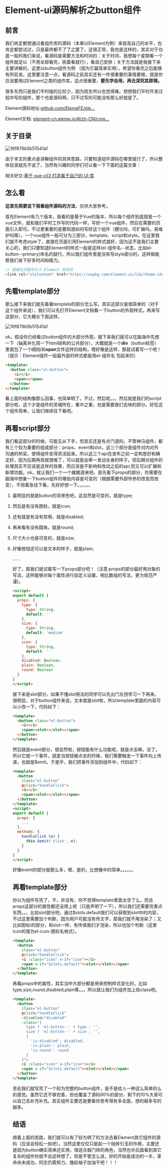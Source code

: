 # Element-ui源码解析之button组件

## 前言

我们肯定都想通过看组件库的源码（本章以Element为例）来拔高自己的水平，也肯定都尝试过，只是最终都不了了之罢了，这很正常，我也是这样的，其实对于功底一般的我们来说，看源码是需要方法和时间的：关于时间，我想每个星期看一个组件就足以（不用全部看完，挑着看就行），看自己安排；关于方法就是我接下来主要讲解的，这里以button组件为例 （因为它最简单实用），希望你看完之后能够有所启发。这里要注意一点，看源码之前其实还有一件很重要的事情要做，就是你应该要用过Element之类的组件库，这点很重要，**要先学会用，再去深究其原理。**

很多东西只是我们平时碰的比较少，因为陌生所以也觉得难。想想我们平时开发过程中写的组件，那个也是源码啊，只不过写的可能没有那么好就是了。

Element源码地址:[github.com/ElemeFE/ele…](https://github.com/ElemeFE/element) 

Element文档: [element-cn.eleme.io/#/zh-CN/com…](https://element.eleme.io/#/zh-CN) 

## 关于目录

![16f879b5b51541a1](../images/element/169deab9d9b8f38e.png)

由于本文的重点是讲解组件的具体思路，只要知道组件源码在哪里就行了，所以整体目录就先不说了，当然有兴趣的同学们可以看一下下面的这篇文章：

相关好文:[基于 vue-cli3 打造属于自己的 UI 库](https://juejin.im/post/6844903808787546125) 

## 怎么看

**这里先简要说下我看组件源码的方法**，仅供大家参考。

首先Element有几个版本，我看的是基于Vue的版本，所以每个组件到底就是一个vue文件，就和我们平时工作写的代码一样，写好一个vue组件，然后在需要的页面引入即可。不过更重要的是要知道如何写好这个组件（健壮吗，可扩展吗，易维护吗等）。一个vue组件一般可分为三部分，template、script和style。在这里我们就不考虑style了，直接在页面引用Element的样式就好，因为这不是我们主要关心的，我们只要知道Element的样式一般是这样(el-组件名--状态，比如el-button--primary)命名的就行。所以我们组件里是没有写style部分的，这样做能帮我们省下好多时间和精力。

```javascript
// 直接在页面中引入 Element 的样式
<link rel="stylesheet" href="https://unpkg.com/element-ui/lib/theme-chalk/index.css">
```

## 先看template部分

那么接下来我们就先看看template的部分怎么写。其实这部分是很简单的（对于这个组件来说），我们可以先打开Element文档看一下button的外观样式，再来写这部分，它大概长下面这样。

![16f879b5b51541a1](../images/element/169debbe07b34ef3.png)

ok，假设你已经看过button组件的大部分外观，接下来我们就可以在脑海中先想一下（抽离并化简一下html结构的公共部分），大概就是一个**div**（button标签）里面包了一个**i**图标和**span**文件这样的结构，嗯好像是这样，那就试着写一个吧！（提示：Element组件一般最外层的样式都是用el-组件名 包起来的）

```html
<template>
  <button class="el-button">
    <i></i>
    <span></span>
  </button>
</template>
```

看上面的结构像那么回事，也简单明了。不过，然后呢。。。然后就是我们的script部分啦，这个才是组件的灵魂所在，重中之重，也是需要我们去啃的部分。好在这个组件简单，让我们继续往下看吧。

## 再看script部分

我们看这部分的时候，可能无从下手，但其实还是有点门道的。不管神马组件，都有三个较为重要的组成部分：props、event和slot，这三个部分是组件对内对外沟通的桥梁，使得组件变得灵活起来。所以这三个api在发布之前一定构思好和确定好，因为后期再改就很难了，可以就是会牵一发动全身的样子。但后期对组件的处理其实不应该是这样的效果，而应该是不影响和改动之前的api,但又可以扩展和新增功能。ok，就让我们一个一个娓娓道来吧。首先看下props的部分，你需要在脑海中想象一下button组件的哪些内容是可变的（根据需要外部传参的改变而改变），不用着急往下看，先好好想一下。。。。。。

1. 最明显的就是button的背景色吧，这显然是可变的，就是type;

2. 然后是有没有图标，就是icon;

3. 还有就是有没有禁用，就是disabled;

4. 再来看有没有圆角，就是round;

5. 尺寸大小也是可变的，就是size;

6. 好像按钮还可以是文本的样子，就是plain;

   ......

   好了，那我们就试着写一下props部分吧！（注意:props的部分最好用对象的写法，这样能够对每个属性进行自定义设置，相比数组的写法，更为规范严谨)。

   ```html
   <script>
   export default {
     props: {
       type: {
         type: String,
         default: ''
       },
       size: {
         type: String,
         default: 'medium'
       },
       icon: {
         type: String,
         default: ''
       },
       disabled: Boolean,
       plain: Boolean,
       round: Boolean
     }
   }
   </script>
   ```

   接下来是slot部分，如果不懂slot用法的同学可以先出门左拐学习一下再来。很明显，对于button组件来说，文本就是slot啦，所以template里面的内容可以小改一下，代码如下：

   ```html
   <template>
     <button class="el-button">
       <i></i>
       <span><slot></slot></span>
     </button>
   </template>
   ```

   然后就是event部分，很显然啦，按钮能有什么功能呢，就是点击嘛，没了，所以它就一个事件，就是当按钮被点击的时候，我们需要触发一下事件向上传递，也就是$emit。于是乎，我们把事件添加到组件中，代码如下：

   ```html
   <template>
     <button
       class="el-button"
       @click="handleClick">
       <i></i>
       <span><slot></slot></span>
     </button>
   </template>
   <script>
   export default {
     props: {
       ...
     },
     methods: {
       handleClick (e) {
         this.$emit('click', e);
       }
     }
   }
   </script>
   ```

   好像event的部分就那么多，嗯，是的，比想像中的简单。。。。。。

   ## 再看template部分

   你以为组件写完了，不，并没有，你不觉得template里面太空了么，而且props这部分的属性都还没用上呢（只是声明了一下），所以我们还需要完善点东西。。。比如slot部分吧，通过$slots.default我们可以获取到slot中的内容，不过这里需要加个判断，因为用户可能没有传文字，那我们就不用渲染了；又比如图标i的部分，和slot一样，有传值我们才渲染，所以也加个判断（这里icon的值为el-icon-图标名格式）。

   ```html
   <template>
     <button
       class="el-button"
       @click="handleClick">
       <i :class="icon" v-if="icon"></i>
       <span v-if="$slots.default"><slot></slot></span>
     </button>
   </template>
   ```

   再看props中的属性，其实当中大部分都是用来控制样式变化的，比如type,size,round,disabled,plain等。。。所以就让我们为组件加上些class吧。

   ```html
   <template>
     <button
       class="el-button"
       @click="handleClick"
       :disabled="disabled"
       :class="[
         type ? 'el-button--' + type : '',
         size ? 'el-button--' + size : '',
         {
           'is-disabled': disabled,
           'is-plain': plain,
           'is-round': round
         }
       ]">
       <i :class="icon" v-if="icon"></i>
       <span v-if="$slots.default"><slot></slot></span>
     </button>
   </template>
   ```

   至此我们就写完了一个较为完整的button组件，是不是给人一种这么简单的么的感觉。虽然它还不够完善，但也覆盖了源码90%的部分，剩下的10%大家可以自己去补充补充。其实组件主要还是要看你思考得有多全面，想的越多写的越多。

   ## 结语

   顺着上面的思路，我们就可以有了较为明了的方法去看Element其它组件的源码（应该会轻松一些吧）。当然这里仅仅只是起一个抛砖引玉的作用，主要还是因为button确实简单还实用，很适合敲门砖的角色，当然也许后面看到其它复杂的组件你就不会这样想了。但是不管怎么说，好的开始是成功的一半，革命尚未成功，同志仍需努力。撸起袖子加油干吧！！！

   